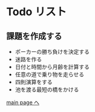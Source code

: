 # Todo リスト

## 課題を作成する

* ポーカーの勝ち負けを決定する
* 迷路を作る
* 日付と時間から月齢を計算する
* 任意の道で乗り物を走らせる
* 四則演算をする
* 池を渡る最短の橋をかける


[main page へ](index.md)
